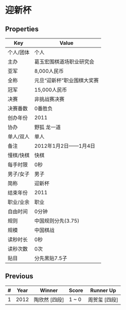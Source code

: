 # 迎新杯

## Properties

| Key | Value |
| --- | ----- |
| 个人/团体 | 个人 |
| 主办 | 葛玉宏围棋道场职业研究会 |
| 亚军 | 8,000人民币 |
| 全称 | 元旦“迎新杯”职业围棋大奖赛 |
| 冠军 | 15,000人民币 |
| 决赛 | 非挑战赛决赛 |
| 决赛番数 | 0番胜负 |
| 创办年份 | 2011 |
| 协办 | 野狐 龙一道 |
| 单人/双人 | 单人 |
| 备注 | 2012年1月2日——1月4日 |
| 慢棋/快棋 | 快棋 |
| 每手时限 | 0秒 |
| 男子/女子 | 男子 |
| 简称 | 迎新杯 |
| 结束年份 | 2011 |
| 职业/业余 | 职业 |
| 自由时间 | 0分钟 |
| 规则 | 中国规则分先(3.75) |
| 规模 | 中国棋战 |
| 读秒时长 | 0秒 |
| 读秒次数 | 0次 |
| 贴目 | 分先黑贴7.5子 |

## Previous

| # | Year | Winner | Score | Runner Up |
| --- | --- | --- | --- | --- |
| 1 | 2012 | 陶欣然 [四段] | 1 ~ 0 | 周贺玺 [四段] |

